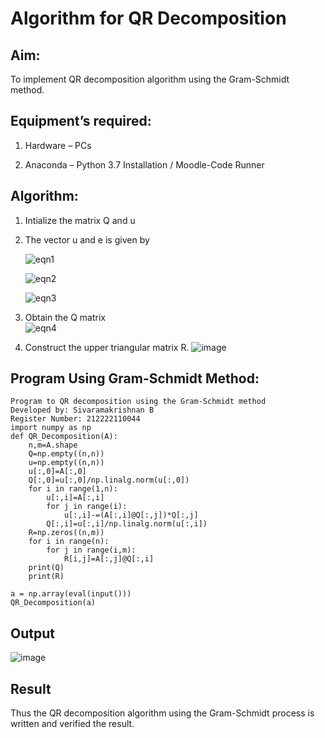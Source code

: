 # Algorithm for QR Decomposition

## Aim:

To implement QR decomposition algorithm using the Gram-Schmidt method.

## Equipment’s required:

1.	Hardware – PCs

2.	Anaconda – Python 3.7 Installation / Moodle-Code Runner

## Algorithm:

1.	Intialize the matrix Q and u

2.	The vector u and e is given by

    ![eqn1](./ex4.jpg)

    ![eqn2](./ex6.jpg)

    ![eqn3](./ex3.jpg)

3.	Obtain the Q matrix   
    ![eqn4](./ex1.jpg)

4.	Construct the upper triangular matrix R.
![image](https://github.com/SivaramakrishnanBaskar/QRdecomposition/assets/119476322/e6018a2b-330a-4676-aeb3-7d42b45a799e)

    
## Program Using Gram-Schmidt Method:
```
Program to QR decomposition using the Gram-Schmidt method
Developed by: Sivaramakrishnan B
Register Number: 212222110044
import numpy as np
def QR_Decomposition(A):
    n,m=A.shape
    Q=np.empty((n,n))
    u=np.empty((n,n))
    u[:,0]=A[:,0]
    Q[:,0]=u[:,0]/np.linalg.norm(u[:,0])
    for i in range(1,n):
        u[:,i]=A[:,i]
        for j in range(i): 
            u[:,i]-=(A[:,i]@Q[:,j])*Q[:,j]
        Q[:,i]=u[:,i]/np.linalg.norm(u[:,i])
    R=np.zeros((n,m))
    for i in range(n):
        for j in range(i,m):
            R[i,j]=A[:,j]@Q[:,i]
    print(Q)
    print(R)
    
a = np.array(eval(input()))
QR_Decomposition(a)

```

## Output
![image](https://github.com/SivaramakrishnanBaskar/QRdecomposition/assets/119476322/3fe06354-1476-4dec-956f-adca9222ce5f)

## Result
Thus the QR decomposition algorithm using the Gram-Schmidt process is written and verified the result.
